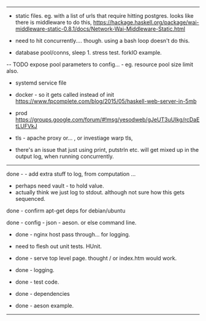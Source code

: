 
----


- static files. eg. with a list of urls that require hitting postgres.
  looks like there is middleware to do this,
  https://hackage.haskell.org/package/wai-middleware-static-0.8.1/docs/Network-Wai-Middleware-Static.html

- need to hit concurrently.... though. using a bash loop doesn't do this.
- database pool/conns, sleep 1.  stress test.  forkIO example.

-- TODO expose pool parameters to config...
      - eg. resource pool size limit also.


- systemd service file
- docker  - so it gets called instead of init
    https://www.fpcomplete.com/blog/2015/05/haskell-web-server-in-5mb

- prod
    https://groups.google.com/forum/#!msg/yesodweb/gJeUT3uUIkg/rcDaEtLUFVkJ

- tls - apache proxy or... , or investiage warp tls, 

- there's  an issue that just using print, putstrln etc. will get mixed up in the output log, when running concurrently.

----



done - - add extra stuff to log, from computation ...
  - perhaps need vault - to hold value.
  - actually think we just log to stdout. although not sure how this gets sequenced. 

done - confirm apt-get deps for debian/ubuntu

done - config - json - aeson. or else command line.

- done - nginx host pass through... for logging.

- need to flesh out unit tests. HUnit. 
  
- done - serve top level page. thought / or index.htm would work.
- done - logging.
- done - test code.
- done - dependencies
- done - aeson example.

-----




